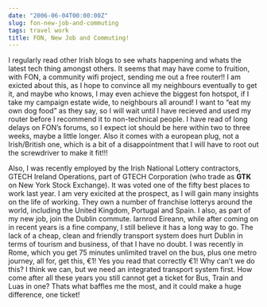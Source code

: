 ```yaml
---
date: "2006-06-04T00:00:00Z"
slug: fon-new-job-and-commuting
tags: travel work
title: FON, New Job and Commuting!
---
```


I regularly read other Irish blogs to see whats happening and whats the latest
tech thing amongst others. It seems that may have come to fruition, with FON,
a community wifi project, sending me out a free router!! I am exicted about
this, as I hope to convince all my neighbours eventually to get it, and maybe
who knows, I may even achieve the biggest fon hotspot, if I take my campaign
estate wide, to neighbours all around! I want to “eat my own dog food” as they
say, so I will wait until I have recieved and used my router before I
recommend it to non-technical people. I have read of long delays on FON’s
forums, so I expect iot should be here within two to three weeks, maybe a
little longer. Also it comes with a european plug, not a Irish/British one,
which is a bit of a disappointment that I will have to root out the
screwdriver to make it fit!!!

Also, I was recently employed by the Irish National Lottery contractors, GTECH
Ireland Operations, part of GTECH Corporation (who trade as **GTK** on New
York Stock Exchange). It was voted one of the fifty best places to work last
year. I am very exicited at the prospect, as I will gain many insights on the
life of working. They own a number of franchise lotterys around the world,
including the United Kingdom, Portugal and Spain.   I also, as part of my new
job, join the Dublin commute. Iarnrod Eireann, while after coming on in recent
years is a fine company, I still believe it has a long way to go. The lack of
a cheap, clean and friendly transport system does hurt Dublin in terms of
tourism and business, of that I have no doubt. I was recently in Rome, which
you get 75 minutes unlimited travel on the bus, plus one metro journey, all
for, get this, €1! Yes you read that correctly €1! Why can’t we do this? I
think we can, but we need an integrated transport system first. How come after
all these years you still cannot get a ticket for Bus, Train and Luas in one?
Thats what baffles me the most, and it could make a huge difference, one
ticket!
